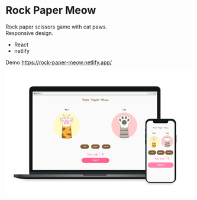 # Rock Paper Meow

Rock paper scissors game with cat paws.<br>
Responsive design.

- React
- netlify

Demo
https://rock-paper-meow.netlify.app/

![app](/src/assets/rockpapermeow.png)

